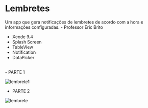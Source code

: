 # Lembretes
Um app que gera notificações de lembretes de acordo com a hora e informações configuradas. - Professor Eric Brito
- Xcode 9.4
- Splash Screen
- TableView
- Notification
- DataPicker

<br>- PARTE 1<br />

![lembrete1](https://user-images.githubusercontent.com/29108604/57379601-98ce0500-717d-11e9-9718-ff0269ae89c7.gif)

- PARTE 2

![lembrete](https://user-images.githubusercontent.com/29108604/57379536-7a680980-717d-11e9-9baf-6a8c4b9a6f72.gif)


